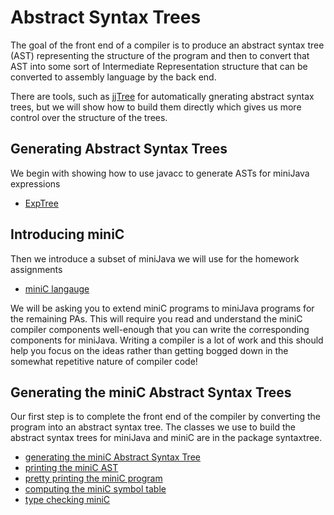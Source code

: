 # Abstract Syntax Trees

The goal of the front end of a compiler is to produce an abstract syntax tree (AST) representing the structure of the program and
then to convert that AST into some sort of Intermediate Representation structure that can be converted to assembly language by the back end.

There are tools, such as [jjTree](./jjTree.md) for automatically gnerating abstract syntax trees, but we will show how to build them directly
which gives us more control over the structure of the trees.

## Generating Abstract Syntax Trees
We begin with showing how to use javacc to generate ASTs for miniJava expressions
* [ExpTree](./ExpTree.md)

## Introducing miniC
Then we introduce a subset of miniJava we will use for the homework assignments
* [miniC langauge](./miniC.md)

We will be asking you to extend miniC programs to miniJava programs for the remaining PAs.
This will require you read and understand the miniC compiler components well-enough that you
can write the corresponding components for miniJava. Writing a compiler is a lot of work
and this should help you focus on the ideas rather than getting bogged down in the somewhat
repetitive nature of compiler code!

## Generating the miniC Abstract Syntax Trees
Our first step is to complete the front end of the compiler by converting the program
into an abstract syntax tree. The classes we use to build the abstract syntax trees for
miniJava and miniC are in the package syntaxtree.  
* [generating the miniC Abstract Syntax Tree](./miniC_AST.md)
* [printing the miniC AST](./miniC_printAST.md)
* [pretty printing the miniC program](miniC_prettyprint.md)
* [computing the miniC symbol table](./miniC_symbol_table.md)
* [type checking miniC](./miniC_type_checking.md)








